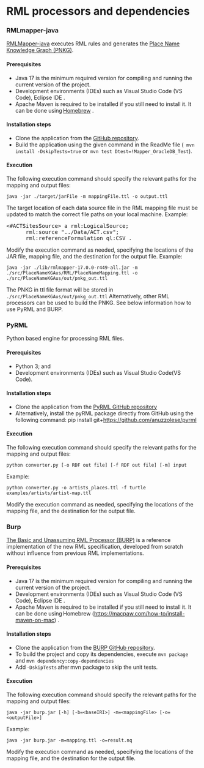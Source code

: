 # RML processors and dependencies 

###  RMLmapper-java 
[RMLMapper-java](https://github.com/RMLio/rmlmapper-java) executes RML rules and generates the [Place Name Knowledge Graph (PNKG)](pnkg/README.md). 

#### Prerequisites
* Java 17 is the minimum required version for compiling and running the current version of the project. <br>
* Development environments (IDEs) such as Visual Studio Code (VS Code), Eclipse IDE . <br>
* Apache Maven is required to be installed if you still need to install it. It can be done using [Homebrew](https://macpaw.com/how-to/install-maven-on-mac) .<br>

#### Installation steps 
* Clone the application from the [GitHub repository](https://github.com/RMLio/rmlmapper-java).  
* Build the application using the given command in the ReadMe file  (``` mvn install -DskipTests=true```  or  ```mvn test Dtest=!Mapper_OracleDB_Test```).
  
#### Execution
The following execution command should specify the relevant paths for the mapping and output files:
 ``` 
java -jar ./target/jarFile -m mappingFile.ttl -o output.ttl
 ``` 
The target location of each data source file in the RML mapping file must be updated to match the correct file paths on your local machine.
Example: 
<pre><#ACTSitesSource> a rml:LogicalSource;
      rml:source "../Data/ACT.csv";  
      rml:referenceFormulation ql:CSV .</pre>
Modify the execution command as needed, specifying the locations of the JAR file, mapping file, and the destination for the output file. 
Example:
```
java -jar ./lib/rmlmapper-17.0.0-r449-all.jar -m ./src/PlaceNameKGAus/RML/PlaceNameMapping.ttl -o ./src/PlaceNameKGAus/out/pnkg_out.ttl
```
The PNKG in ttl file format will be stored in ```./src/PlaceNameKGAus/out/pnkg_out.ttl```
Alternatively, other RML processors can be used to build the PNKG. See below information how to use PyRML and BURP. 

### PyRML
Python based engine for processing RML files. 

#### Prerequisites 
* Python 3; and
* Development environments (IDEs) such as Visual Studio Code(VS Code).
  
#### Installation steps 
* Clone the application from the [PyRML GitHub repository](https://github.com/anuzzolese/pyrml) <br>
* Alternatively, install the pyRML package directly from GitHub using the following command: 
pip install git+https://github.com/anuzzolese/pyrml

#### Execution
The following execution command should specify the relevant paths for the mapping and output files:
```
python converter.py [-o RDF out file] [-f RDF out file] [-m] input
```
Example:  
```
python converter.py -o artists_places.ttl -f turtle examples/artists/artist-map.ttl
``` 
Modify the execution command as needed, specifying the locations of the mapping file, and the destination for the output file. 

### Burp
[The Basic and Unassuming RML Processor (BURP)](https://github.com/kg-construct/BURP) is a reference implementation of the new RML specification, developed from scratch without influence from previous RML implementations.

#### Prerequisites 
* Java 17 is the minimum required version for compiling and running the current version of the project. <br>
* Development environments (IDEs) such as Visual Studio Code (VS Code), Eclipse IDE . <br>
* Apache Maven is required to be installed if you still need to install it. It can be done using Homebrew  (https://macpaw.com/how-to/install-maven-on-mac) .<br>

#### Installation steps 
* Clone the application from the [BURP GitHub repository](https://github.com/kg-construct/BURP).
* To build the project and copy its dependencies, execute ```mvn package``` and ```mvn dependency:copy-dependencies  ```
* Add ```-DskipTests``` after mvn package to skip the unit tests.

#### Execution
The following execution command should specify the relevant paths for the mapping and output files:
```
java -jar burp.jar [-h] [-b=<baseIRI>] -m=<mappingFile> [-o=<outputFile>]
``` 
Example: 
```
java -jar burp.jar -m=mapping.ttl -o=result.nq
```
Modify the execution command as needed, specifying the locations of the mapping file, and the destination for the output file.  

